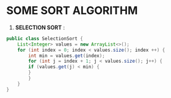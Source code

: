 # SOME SORT ALGORITHM

1. **SELECTION SORT** :
```java
public class SelectionSort {
	List<Integer> values = new ArrayList<>();
	for (int index = 0; index < values.size(); index ++) {
		int min = values.get(index);
		for (int j = index + 1; j < values.size(); j++) {
		if (values.get(j) < min) {
		}
		}
	}
}
```
<!--stackedit_data:
eyJoaXN0b3J5IjpbMzg4NTU2MDcxXX0=
-->